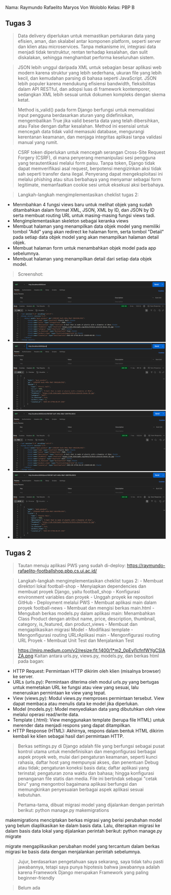 Nama: Raymundo Rafaelito Maryos Von Woloblo
Kelas: PBP B

## Tugas 3
> Data delivery diperlukan untuk memastikan pertukaran data yang efisien, aman, dan skalabel antar komponen platform, seperti server dan klien atau microservices. Tanpa mekanisme ini, integrasi data menjadi tidak terstruktur, rentan terhadap kesalahan, dan sulit diskalakan, sehingga menghambat performa keseluruhan sistem.

> JSON lebih unggul daripada XML untuk sebagian besar aplikasi web modern karena struktur yang lebih sederhana, ukuran file yang lebih kecil, dan kemudahan parsing di bahasa seperti JavaScript. JSON lebih populer karena mendukung efisiensi bandwidth, fleksibilitas dalam API RESTful, dan adopsi luas di framework kontemporer, sedangkan XML lebih sesuai untuk dokumen kompleks dengan skema ketat.

> Method is_valid() pada form Django berfungsi untuk memvalidasi input pengguna berdasarkan aturan yang didefinisikan, mengembalikan True jika valid beserta data yang telah dibersihkan, atau False dengan daftar kesalahan. Method ini esensial untuk mencegah data tidak valid memasuki database, mengurangi kerentanan keamanan, dan menjaga integritas aplikasi tanpa validasi manual yang rumit.

> CSRF token diperlukan untuk mencegah serangan Cross-Site Request Forgery (CSRF), di mana penyerang memanipulasi sesi pengguna yang terautentikasi melalui form palsu. Tanpa token, Django tidak dapat memverifikasi asal request, berpotensi mengizinkan aksi tidak sah seperti transfer dana ilegal. Penyerang dapat mengeksploitasi ini melalui phishing atau situs berbahaya yang menyamar sebagai form legitimate, memanfaatkan cookie sesi untuk eksekusi aksi berbahaya.

> Langkah-langkah mengimplementasikan cheklist tugas 2:
  - Menmbahkan 4 fungsi views baru untuk melihat objek yang sudah ditambahkan dalam format XML, JSON, XML by ID, dan JSON by ID serta membuat routing URL untuk masing-masing fungsi views tadi.
  - Mengimplementasikan skeleton sebagai keranka views
  - Membuat halaman yang menampilkan data objek model yang memiliki tombol "Add" yang akan redirect ke halaman form, serta tombol "Detail" pada setiap data objek model yang akan menampilkan halaman detail objek.
  - Membuat halaman form untuk menambahkan objek model pada app sebelumnya.
  - Membuat halaman yang menampilkan detail dari setiap data objek model.

> Screenshot:
- ![alt text](postman/xml.png)
- ![alt text](postman/json.png)
- ![alt text](postman/xml_by_id.png)
- ![alt text](postman/json_by_id.png)

## Tugas 2
> Tautan menuju aplikasi PWS yang sudah di-deploy: https://raymundo-rafaelito-footballshop.pbp.cs.ui.ac.id/

> Langkah-langkah mengimplementasikan cheklist tugas 2:
    - Membuat direktori lokal football-shop 
    - Menyiapkan dependencies dan membuat proyek Django, yaitu football_shop
    - Konfigurasi environment variables dan proyek
    - Unggah proyek ke repositori GitHub
    - Deployment melalui PWS
    - Membuat aplikasi main dalam proyek football-news
    - Membuat dan mengisi berkas main.html
    - Mengubah berkas models.py dalam aplikasi main: Menambahkan Class Product dengan atribut name, price, description, thumbnail, category, is_featured, dan product_views
    - Membuat dan mengaplikasikan migrasi Model
    - Modifikasi template
    - Mengonfigurasi routing URLrAplikasi main
    - Mengonfigurasi routing URL Proyek
    - Membuat Unit Test dan Menjalankan Test

> https://miro.medium.com/v2/resize:fit:1400/1*m2_0pEyl1cfnfWYgCSlAZA.png
  Kaitan antara urls.py, views.py, models.py, dan berkas html pada bagan:
  - HTTP Request: Permintaan HTTP dikirim oleh klien (misalnya browser) ke server.
  - URLs (urls.py): Permintaan diterima oleh modul urls.py yang bertugas untuk memetakan URL ke fungsi atau view yang sesuai, lalu meneruskan permintaan ke view yang tepat.
  - View (views.py): Modul views.py memproses permintaan tersebut. View dapat membaca atau menulis data ke model jika diperlukan.
  - Model (models.py): Model menyediakan data yang dibutuhkan oleh view melalui operasi read/write data.
  - Template (<namafile>.html): View menggunakan template (berupa file HTML) untuk merender data menjadi respons yang dapat ditampilkan.
  - HTTP Response (HTML): Akhirnya, respons dalam bentuk HTML dikirim kembali ke klien sebagai hasil dari permintaan HTTP.

> Berkas settings.py di Django adalah file yang berfungsi sebagai pusat kontrol utama untuk mendefinisikan dan mengonfigurasi berbagai aspek proyek web, mulai dari pengaturan keamanan, seperti kunci rahasia, daftar host yang mempunyai akses, dan penentuan Debug atau tidak; pengaturan koneksi basis data; daftar aplikasi yang terinstal; pengaturan zona waktu dan bahasa; hingga konfigurasi penanganan file statis dan media. File ini bertindak sebagai "cetak biru" yang mengontrol bagaimana aplikasi berfungsi dan memungkinkan penyesuaian berbagai aspek aplikasi sesuai kebutuhan.

> Pertama-tama, dibuat migrasi model yang dijalankan dengan perintah berikut: python manage.py makemigrations

  makemigrations menciptakan berkas migrasi yang berisi perubahan model yang belum diaplikasikan ke dalam basis data. Lalu, diterapkan migrasi ke dalam basis data lokal yang dijalankan perintah berikut: python manage.py migrate

  migrate mengaplikasikan perubahan model yang tercantum dalam berkas migrasi ke basis data dengan menjalankan perintah sebelumnya.

> Jujur, berdasarkan pengetahuan saya sekarang, saya tidak tahu pasti jawabannya, tetapi saya punya hipotesis bahwa jawabannya adalah karena Framework Django merupakan Framework yang paling beginner-friendly

> Belum ada